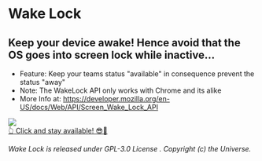 # Wake Lock
## Keep your device awake! Hence avoid that the OS goes into screen lock while inactive...
- Feature: Keep your teams status "available" in consequence prevent the status "away"
- Note: The WakeLock API only works with Chrome and its alike
- More Info at: https://developer.mozilla.org/en-US/docs/Web/API/Screen_Wake_Lock_API

[<img align="center" src="https://weedshaker.github.io/WakeLock/img/icon_192x192.png">](https://weedshaker.github.io/WakeLock/index.html "Click and stay available!") \
[👆 Click and stay available! 😎🤙](https://weedshaker.github.io/WakeLock/index.html)

*Wake Lock is released under GPL-3.0 License . Copyright (c) the Universe.*
